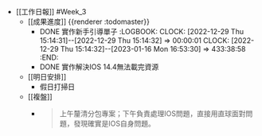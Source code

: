 - [[工作日報]] #Week_3
	- [[成果進度]] {{renderer :todomaster}}
		- DONE 實作新手引導單子
		  :LOGBOOK:
		  CLOCK: [2022-12-29 Thu 15:14:31]--[2022-12-29 Thu 15:14:32] =>  00:00:01
		  CLOCK: [2022-12-29 Thu 15:14:32]--[2023-01-16 Mon 16:53:30] =>  433:38:58
		  :END:
		- DONE  實作解決IOS 14.4無法載完資源
	- [[明日安排]]
		- 假日打掃日
	- [[複盤]]
		- > 上午釐清分包專案；下午負責處理IOS問題，直接用直球面對問題，發現確實是IOS自身問題。